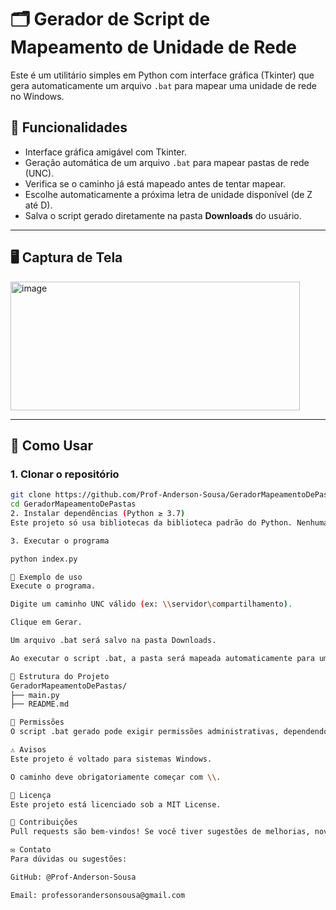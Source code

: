 # 🗂️ Gerador de Script de Mapeamento de Unidade de Rede

Este é um utilitário simples em Python com interface gráfica (Tkinter) que gera automaticamente um arquivo `.bat` para mapear uma unidade de rede no Windows.

## 🧩 Funcionalidades

- Interface gráfica amigável com Tkinter.
- Geração automática de um arquivo `.bat` para mapear pastas de rede (UNC).
- Verifica se o caminho já está mapeado antes de tentar mapear.
- Escolhe automaticamente a próxima letra de unidade disponível (de Z até D).
- Salva o script gerado diretamente na pasta **Downloads** do usuário.

---

## 🖥️ Captura de Tela

<img width="463" height="206" alt="image" src="https://github.com/user-attachments/assets/b831a65f-ddeb-46c5-9da6-b5290d9e84fd" />

---

## 🚀 Como Usar

### 1. Clonar o repositório

```bash
git clone https://github.com/Prof-Anderson-Sousa/GeradorMapeamentoDePastas.git
cd GeradorMapeamentoDePastas
2. Instalar dependências (Python ≥ 3.7)
Este projeto só usa bibliotecas da biblioteca padrão do Python. Nenhuma instalação extra é necessária.

3. Executar o programa

python index.py

📝 Exemplo de uso
Execute o programa.

Digite um caminho UNC válido (ex: \\servidor\compartilhamento).

Clique em Gerar.

Um arquivo .bat será salvo na pasta Downloads.

Ao executar o script .bat, a pasta será mapeada automaticamente para uma letra de unidade disponível (ex: Z:, Y:, ...).

📁 Estrutura do Projeto
GeradorMapeamentoDePastas/
├── main.py
├── README.md

🔐 Permissões
O script .bat gerado pode exigir permissões administrativas, dependendo da política de rede da sua empresa ou organização.

⚠️ Avisos
Este projeto é voltado para sistemas Windows.

O caminho deve obrigatoriamente começar com \\.

📄 Licença
Este projeto está licenciado sob a MIT License.

🤝 Contribuições
Pull requests são bem-vindos! Se você tiver sugestões de melhorias, novas funcionalidades ou ajustes, fique à vontade para abrir uma issue ou PR.

✉️ Contato
Para dúvidas ou sugestões:

GitHub: @Prof-Anderson-Sousa

Email: professorandersonsousa@gmail.com
